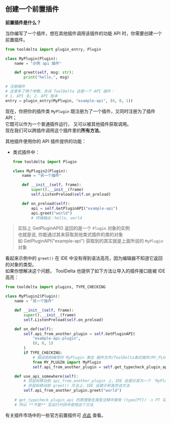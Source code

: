 ## 创建一个前置插件

**前置插件是什么？**

当你编写了一个插件，想在其他插件调用该插件的功能 API 时，你需要创建一个前置插件。

```python
from tooldelta import plugin_entry, Plugin

class MyPlugin(Plugin):
    name = "示例 api 插件"

    def greet(self, msg: str):
        print("hello,", msg)

# 注册插件
# 这里多了两个参数，告诉 ToolDelta 这是一个 API 插件：
# 1. API 名; 2. API 版本
entry = plugin_entry(MyPlugin, "example-api", (0, 0, 1))
```

现在，你把你的插件类 `MyPlugin` 既注册为了一个插件，又同时注册为了插件 API；  
它既可以作为一个普通插件运行， 又可以被其他插件获取调用。  
现在我们可以跨插件调用这个插件里的**所有方法**。

其他插件使用你的 API 插件提供的功能：

- 类式插件中：
    ```python
    from tooldelta import Plugin

    class MyPlugin2(Plugin):
        name = "另一个插件"

        def __init__(self, frame):
            super().__init__(frame)
            self.ListenPreload(self.on_preload)

        def on_preload(self):
            api = self.GetPluginAPI("example-api")
            api.greet("world")
            # 终端输出：hello, world
    ```


> 实际上 GetPluginAPI() 返回的是一个 `Plugin` 对象的实例  
> 也就是说, 你能通过其来获取其他类式插件的类的对象  
> 如 GetPluginAPI("example-api") 获取到的其实就是上面所说的 `MyPlugin` 对象


看起来示例中的 `greet()` 在 IDE 中没有得到语法高亮，因为编辑器不知道它返回的对象的类型。  
如果你想解决这个问题， ToolDelta 也提供了如下方法让导入的插件接口能被 IDE 高亮：
```python
from tooldelta import plugins, TYPE_CHECKING

class MyPlugin2(Plugin):
    name = "另一个插件"

    def __init__(self, frame):
        super().__init__(frame)
        self.ListenPreload(self.on_preload)

    def on_def(self):
        self.api_from_another_plugin = self.GetPluginAPI(
            "example-api-plugin",
            (0, 0, 1)
        )
        if TYPE_CHECKING:
            # 假设刚刚编写的 MyPlugin 类在 插件文件/ToolDelta类式插件/MY_PLUGIN/__init__.py 文件中
            from MY_PLUGIN import MyPlugin
            self.api_from_another_plugin = self.get_typecheck_plugin_api(MyPlugin)

    def use_api_somewhere(self):
        # 将鼠标移动到 api_from_another_plugin 上，IDE 会提示其为一个 `MyPlugin` 对象
        # 将鼠标移动到 greet() 方法上，IDE 会提示和高亮该方法
        self.api_from_another_plugin.greet("world")
        
    # get_typecheck_plugin_api 的原理是在类型注释中使用 (type[PT]) -> PT 实现类型检测
    # 所以 **不能** 在运行代码中使用这个方法

```

有关插件市场中的一些官方前置插件可 [点此](/plugin-dev/api/pref-plugins/index.md) 查看。